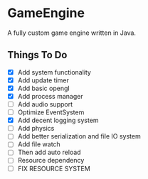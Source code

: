 # GameEngine

A fully custom game engine written in Java.

## Things To Do

- [x] Add system functionality
- [x] Add update timer
- [x] Add basic opengl
- [x] Add process manager
- [ ] Add audio support
- [ ] Optimize EventSystem
- [x] Add decent logging system
- [ ] Add physics
- [ ] Add better serialization and file IO system
- [ ] Add file watch
- [ ] Then add auto reload
- [ ] Resource dependency
- [ ] FIX RESOURCE SYSTEM